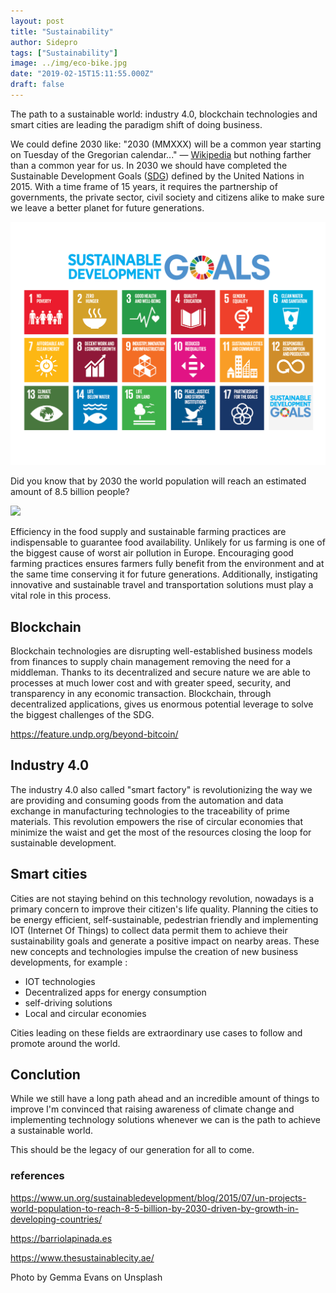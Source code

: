 ```yaml
---
layout: post
title: "Sustainability"
author: Sidepro
tags: ["Sustainability"]
image: ../img/eco-bike.jpg
date: "2019-02-15T15:11:55.000Z"
draft: false
---
```



The path to a sustainable world: industry 4.0, blockchain technologies and smart cities are leading the paradigm shift of doing business. 

We could define 2030 like: "2030 (MMXXX) will be a common year starting on Tuesday of the Gregorian calendar..." — [Wikipedia](https://en.wikipedia.org/wiki/2030) but nothing farther than a common year for us. In 2030 we should have completed the Sustainable Development Goals ([SDG](https://www.un.org/sustainabledevelopment/sustainable-development-goals/)) defined by the United Nations in 2015. With a time frame of 15 years, it requires the partnership of governments, the private sector, civil society and citizens alike to make sure we leave a better planet for future generations.  

![SDG](assets/sdg.png)


Did you know that by 2030 the world population will reach an estimated amount of 8.5 billion people? 

<img src="https://dummyimage.com/600x400/f7f7f7/ba091e&text=8,500,000,000"/>

Efficiency in the food supply and sustainable farming practices are indispensable to guarantee food availability. Unlikely for us farming is one of the biggest cause of worst air pollution in Europe. Encouraging good farming practices ensures farmers fully benefit from the environment and at the same time conserving it for future generations. Additionally, instigating innovative and sustainable travel and transportation solutions must play a vital role in this process.

## Blockchain 

Blockchain technologies are disrupting well-established business models from finances to supply chain management removing the need for a middleman. Thanks to its decentralized and secure nature we are able to processes at much lower cost and with greater speed, security, and transparency in any economic transaction. 
Blockchain, through decentralized applications, gives us enormous potential leverage to solve the biggest challenges of the SDG.

https://feature.undp.org/beyond-bitcoin/

## Industry 4.0

The industry 4.0 also called "smart factory" is revolutionizing the way we are providing and consuming goods from the automation and data exchange in manufacturing technologies to the traceability of prime materials. This revolution empowers the rise of circular economies that minimize the waist and get the most of the resources closing the loop for sustainable development.   


## Smart cities 

Cities are not staying behind on this technology revolution, nowadays is a primary concern to improve their citizen's life quality. Planning the cities to be energy efficient, self-sustainable, pedestrian friendly and implementing IOT (Internet Of Things) to collect data permit them to achieve their sustainability goals and generate a positive impact on nearby areas.
These new concepts and technologies impulse the creation of new business developments, for example : 

 - IOT technologies  
 - Decentralized apps for energy consumption
 - self-driving solutions 
 - Local and circular economies  

Cities leading on these fields are extraordinary use cases to follow and promote around the world.     

## Conclution 

While we still have a long path ahead and an incredible amount of things to improve I'm convinced that raising awareness of climate change and implementing technology solutions whenever we can is the path to achieve a sustainable world. 

This should be the legacy of our generation for all to come.

### references 

https://www.un.org/sustainabledevelopment/blog/2015/07/un-projects-world-population-to-reach-8-5-billion-by-2030-driven-by-growth-in-developing-countries/

https://barriolapinada.es

https://www.thesustainablecity.ae/


Photo by Gemma Evans on Unsplash